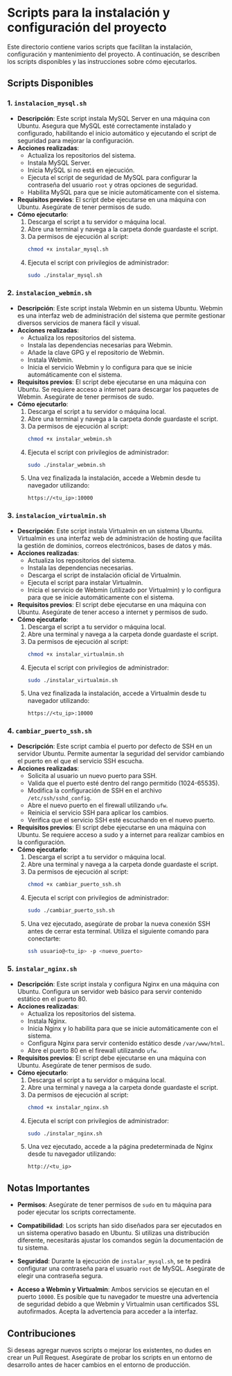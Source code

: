 # Scripts para la instalación y configuración del proyecto

Este directorio contiene varios scripts que facilitan la instalación, configuración y mantenimiento del proyecto. A continuación, se describen los scripts disponibles y las instrucciones sobre cómo ejecutarlos.

## Scripts Disponibles

### 1. **`instalacion_mysql.sh`**
   - **Descripción**: Este script instala MySQL Server en una máquina con Ubuntu. Asegura que MySQL esté correctamente instalado y configurado, habilitando el inicio automático y ejecutando el script de seguridad para mejorar la configuración.
   - **Acciones realizadas**:
     - Actualiza los repositorios del sistema.
     - Instala MySQL Server.
     - Inicia MySQL si no está en ejecución.
     - Ejecuta el script de seguridad de MySQL para configurar la contraseña del usuario `root` y otras opciones de seguridad.
     - Habilita MySQL para que se inicie automáticamente con el sistema.
   - **Requisitos previos**: El script debe ejecutarse en una máquina con Ubuntu. Asegúrate de tener permisos de sudo.
   - **Cómo ejecutarlo**:
     1. Descarga el script a tu servidor o máquina local.
     2. Abre una terminal y navega a la carpeta donde guardaste el script.
     3. Da permisos de ejecución al script:
        ```bash
        chmod +x instalar_mysql.sh
        ```
     4. Ejecuta el script con privilegios de administrador:
        ```bash
        sudo ./instalar_mysql.sh
        ```

### 2. **`instalacion_webmin.sh`**
   - **Descripción**: Este script instala Webmin en un sistema Ubuntu. Webmin es una interfaz web de administración del sistema que permite gestionar diversos servicios de manera fácil y visual.
   - **Acciones realizadas**:
     - Actualiza los repositorios del sistema.
     - Instala las dependencias necesarias para Webmin.
     - Añade la clave GPG y el repositorio de Webmin.
     - Instala Webmin.
     - Inicia el servicio Webmin y lo configura para que se inicie automáticamente con el sistema.
   - **Requisitos previos**: El script debe ejecutarse en una máquina con Ubuntu. Se requiere acceso a internet para descargar los paquetes de Webmin. Asegúrate de tener permisos de sudo.
   - **Cómo ejecutarlo**:
     1. Descarga el script a tu servidor o máquina local.
     2. Abre una terminal y navega a la carpeta donde guardaste el script.
     3. Da permisos de ejecución al script:
        ```bash
        chmod +x instalar_webmin.sh
        ```
     4. Ejecuta el script con privilegios de administrador:
        ```bash
        sudo ./instalar_webmin.sh
        ```
     5. Una vez finalizada la instalación, accede a Webmin desde tu navegador utilizando:
        ```
        https://<tu_ip>:10000
        ```

### 3. **`instalacion_virtualmin.sh`**
   - **Descripción**: Este script instala Virtualmin en un sistema Ubuntu. Virtualmin es una interfaz web de administración de hosting que facilita la gestión de dominios, correos electrónicos, bases de datos y más.
   - **Acciones realizadas**:
     - Actualiza los repositorios del sistema.
     - Instala las dependencias necesarias.
     - Descarga el script de instalación oficial de Virtualmin.
     - Ejecuta el script para instalar Virtualmin.
     - Inicia el servicio de Webmin (utilizado por Virtualmin) y lo configura para que se inicie automáticamente con el sistema.
   - **Requisitos previos**: El script debe ejecutarse en una máquina con Ubuntu. Asegúrate de tener acceso a internet y permisos de sudo.
   - **Cómo ejecutarlo**:
     1. Descarga el script a tu servidor o máquina local.
     2. Abre una terminal y navega a la carpeta donde guardaste el script.
     3. Da permisos de ejecución al script:
        ```bash
        chmod +x instalar_virtualmin.sh
        ```
     4. Ejecuta el script con privilegios de administrador:
        ```bash
        sudo ./instalar_virtualmin.sh
        ```
     5. Una vez finalizada la instalación, accede a Virtualmin desde tu navegador utilizando:
        ```
        https://<tu_ip>:10000
        ```

### 4. **`cambiar_puerto_ssh.sh`**
   - **Descripción**: Este script cambia el puerto por defecto de SSH en un servidor Ubuntu. Permite aumentar la seguridad del servidor cambiando el puerto en el que el servicio SSH escucha.
   - **Acciones realizadas**:
     - Solicita al usuario un nuevo puerto para SSH.
     - Valida que el puerto esté dentro del rango permitido (1024-65535).
     - Modifica la configuración de SSH en el archivo `/etc/ssh/sshd_config`.
     - Abre el nuevo puerto en el firewall utilizando `ufw`.
     - Reinicia el servicio SSH para aplicar los cambios.
     - Verifica que el servicio SSH esté escuchando en el nuevo puerto.
   - **Requisitos previos**: El script debe ejecutarse en una máquina con Ubuntu. Se requiere acceso a sudo y a internet para realizar cambios en la configuración.
   - **Cómo ejecutarlo**:
     1. Descarga el script a tu servidor o máquina local.
     2. Abre una terminal y navega a la carpeta donde guardaste el script.
     3. Da permisos de ejecución al script:
        ```bash
        chmod +x cambiar_puerto_ssh.sh
        ```
     4. Ejecuta el script con privilegios de administrador:
        ```bash
        sudo ./cambiar_puerto_ssh.sh
        ```
     5. Una vez ejecutado, asegúrate de probar la nueva conexión SSH antes de cerrar esta terminal. Utiliza el siguiente comando para conectarte:
        ```bash
        ssh usuario@<tu_ip> -p <nuevo_puerto>
        ```

### 5. **`instalar_nginx.sh`**
   - **Descripción**: Este script instala y configura Nginx en una máquina con Ubuntu. Configura un servidor web básico para servir contenido estático en el puerto 80.
   - **Acciones realizadas**:
     - Actualiza los repositorios del sistema.
     - Instala Nginx.
     - Inicia Nginx y lo habilita para que se inicie automáticamente con el sistema.
     - Configura Nginx para servir contenido estático desde `/var/www/html`.
     - Abre el puerto 80 en el firewall utilizando `ufw`.
   - **Requisitos previos**: El script debe ejecutarse en una máquina con Ubuntu. Asegúrate de tener permisos de sudo.
   - **Cómo ejecutarlo**:
     1. Descarga el script a tu servidor o máquina local.
     2. Abre una terminal y navega a la carpeta donde guardaste el script.
     3. Da permisos de ejecución al script:
        ```bash
        chmod +x instalar_nginx.sh
        ```
     4. Ejecuta el script con privilegios de administrador:
        ```bash
        sudo ./instalar_nginx.sh
        ```
     5. Una vez ejecutado, accede a la página predeterminada de Nginx desde tu navegador utilizando:
        ```
        http://<tu_ip>
        ```

## Notas Importantes

- **Permisos**: Asegúrate de tener permisos de `sudo` en tu máquina para poder ejecutar los scripts correctamente.
- **Compatibilidad**: Los scripts han sido diseñados para ser ejecutados en un sistema operativo basado en Ubuntu. Si utilizas una distribución diferente, necesitarás ajustar los comandos según la documentación de tu sistema.
- **Seguridad**: Durante la ejecución de `instalar_mysql.sh`, se te pedirá configurar una contraseña para el usuario `root` de MySQL. Asegúrate de elegir una contraseña segura.
  
- **Acceso a Webmin y Virtualmin**: Ambos servicios se ejecutan en el puerto `10000`. Es posible que tu navegador te muestre una advertencia de seguridad debido a que Webmin y Virtualmin usan certificados SSL autofirmados. Acepta la advertencia para acceder a la interfaz.

## Contribuciones

Si deseas agregar nuevos scripts o mejorar los existentes, no dudes en crear un Pull Request. Asegúrate de probar los scripts en un entorno de desarrollo antes de hacer cambios en el entorno de producción.

